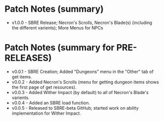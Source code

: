 # Patch Notes (summary)
- v1.0.0 - SBRE Release; Necron's Scrolls, Necron's Blade(s) (including the different varients); More Menus for NPCs

# Patch Notes (summary for PRE-RELEASES)
- v0.0.1 - SBRE Creation; Added "Dungeons" menu in the "Other" tab of get items.
- v0.0.2 - Added Necron's Scrolls (menu for getting dungeon items shows the first page of get resources).
- v0.0.3 - Added Wither Impact (by default) to all of Necron's Blade's varients.
- v0.0.4 - Added an SBRE load function.
- v0.0.5 - Released to SBRE-beta GitHub; started work on ability implementation for Wither Impact.